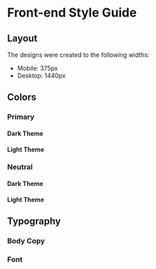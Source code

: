# Front-end Style Guide

## Layout

The designs were created to the following widths:

- Mobile: 375px
- Desktop: 1440px

## Colors

### Primary

<!-- - Lime Green: hsl(163, 72%, 41%) -->
<!-- - Bright Red: hsl(356, 69%, 56%) -->

<!-- - Facebook: hsl(208, 92%, 53%)
- Twitter: hsl(203, 89%, 53%)
- Instagram: linear gradient hsl(37, 97%, 70%) to hsl(329, 70%, 58%)
- YouTube: hsl(348, 97%, 39%) -->

#### Dark Theme

<!-- - Toggle: linear gradient hsl(210, 78%, 56%) to hsl(146, 68%, 55%) -->

#### Light Theme

<!-- - Toggle: hsl(230, 22%, 74%) -->

### Neutral

#### Dark Theme

<!-- - Very Dark Blue (BG): hsl(230, 17%, 14%) -->
<!-- - Very Dark Blue (Top BG Pattern): hsl(232, 19%, 15%) -->
<!-- - Dark Desaturated Blue (Card BG): hsl(228, 28%, 20%) -->
<!-- - Desaturated Blue (Text): hsl(228, 34%, 66%) -->
<!-- - White (Text): hsl(0, 0%, 100%) -->

#### Light Theme

<!-- - White (BG): hsl(0, 0%, 100%) -->
<!-- - Very Pale Blue (Top BG Pattern): hsl(225, 100%, 98%) -->
<!-- - Light Grayish Blue (Card BG): hsl(227, 47%, 96%) -->
<!-- - Dark Grayish Blue (Text): hsl(228, 12%, 44%) -->
<!-- - Very Dark Blue (Text): hsl(230, 17%, 14%) -->

## Typography

### Body Copy

<!-- - Font size (Overview Card Headings): 14px -->

### Font

<!-- - Family: [Inter](https://fonts.google.com/specimen/Inter) -->
<!-- - Weights: 400, 700 -->
